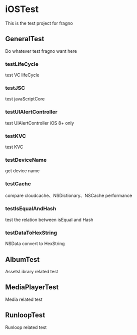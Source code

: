 # iOSTest
This is the test project for fragno

## GeneralTest
Do whatever test fragno want here

### testLifeCycle
test VC lifeCycle

### testJSC
test javaScriptCore

### testUIAlertController
test UIAlertController iOS 8+ only

### testKVC
test KVC

### testDeviceName
get device name

### testCache
compare cloudcache、NSDictionary、NSCache performance

### testIsEqualAndHash
test the relation between isEqual and Hash

### testDataToHexString
NSData convert to HexString

## AlbumTest
AssetsLibrary related test

## MediaPlayerTest
Media related test

## RunloopTest
Runloop related test
